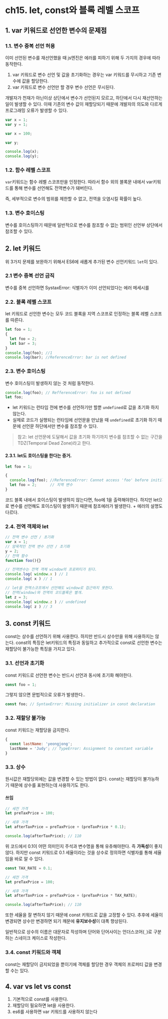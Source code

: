 # ch15. let, const와 블록 레벨 스코프

## 1. var 키워드로 선언한 변수의 문제점

### 1.1. 변수 중복 선언 허용
이미 선언된 변수를 재선언했을 때 js엔진은 에러를 피하기 위해 두 가지의 경우에 따라 동작한다.

1. var 키워드로 변수 선언 및 값을 초기화하는 경우는 var 키워드를 무시하고 기존 변수에 값을 할당한다.
2. var 키워드로 변수 선언만 할 경우 변수 선언은 무시된다.

개발자가 천재가 아닌이상 상단에서 변수가 선언된지 모르고, 하단에서 다시 재선언하는 일이 발생할 수 있다. 이때 기존의 변수 값이 재할당되기 때문에 개발자의 의도와 다르게 프로그래밍 오류가 발생할 수 있다.

```js
var x = 1;
var y = 1;

var x = 100;

var y;

console.log(x);
console.log(y);
```

### 1.2. 함수 레벨 스코프
`var`키워드는 함수 레벨 스코프만을 인정한다. 따라서 함수 외의 블록문 내에서 var키워드를 통해 변수를 선언해도 전역변수가 돼버린다.

즉, 세부적으로 변수의 범위를 제한할 수 없고, 전역을 오염시킬 확률이 높다.

### 1.3. 변수 호이스팅
변수를 호이스팅하기 때문에 일반적으로 변수를 참조할 수 없는 범위인 선언부 상단에서 참조할 수 있다.

## 2. let 키워드
위 3가지 문제를 보완하기 위해서 ES6에 새롭게 추가된 변수 선언키워드 `let`이 있다.

### 2.1 변수 중복 선언 금직

변수를 중복 선언하면 SystaxError: 식별자가 이미 선언되었다는 에러 메세시를 

### 2.2. 블록 레벨 스코프

let 키워드로 선언한 변수는 모두 코드 블록을 지역 스코프로 인정하는 블록 레벨 스코프를 따른다.
```js
let foo = 1;
{
  let foo = 2;
  let bar = 3;
}
console.log(foo); //1
console.log(bar); //ReferenceError: bar is not defined
```
### 2.3. 변수 호이스팅
변수 호이스팅이 발생하지 않는 것 처럼 동작한다.
```js
console.log(foo); // RefferenceError: foo is not defined
let foo;
```

- let 키워드는 런타임 전에 변수를 선언하기만 할뿐 `undefined`로 값을 초기화 하지 않는다.
- 실제로 코드가 실행되는 런타임에 선언문을 만났을 때 `undefined`로 초기화 하기 때문에 선언문 하단에서만 변수를 참조할 수 있다.

> 참고: let 선언문에 도달해서 값을 초기화 하기까지 변수를 참조할 수 없는 구간을 TDZ(Temporal Dead Zone)라고 한다.


#### 2.3.1. let도 호이스팅을 한다는 증거.
```js
let foo = 1;

{
  console.log(foo); //ReferenceError: Cannot access 'foo' before initilization
  let foo = 2;      // 지역 변수
}
```

코드 블록 내에서 호이스팅이 발생하지 않는다면, foo에 1을 출력해야한다. 하지만 let으로 변수를 선언해도 호이스팅이 발생하기 때문에 참조에러가 발생한다. + 에러의 설명도 다르다.

### 2.4. 전역 객체와 let
```js
// 전역 변수 선언 / 초기화
var x = 1;
// 암묵적인 전역 변수 선언 / 초기화
y = 2;
// 전역 함수
function foo(){}

// 전역변수는 전역 객체 window의 프로퍼티가 된다.
console.log( window.x ) // 1
console.log( x ) // 1

// let을 전역스코프에서 선언해도 window로 접근하지 못한다.
// 전역(window)와 전역의 코드블록은 별개.
let z = 3;
console.log( window.z ) // undefined
console.log( z ) // 3
```
## 3. const 키워드
const는 상수를 선언하기 위해 사용한다. 하지만 반드시 상수만을 위해 사용하지는 않는다. const의 특징은 let키워드의 특징과 동일하고 추가적으로 const로 선언한 변수는 재할당이 불가능한 특징을 가지고 있다.

### 3.1. 선언과 초기화
const 키워드로 선언한 변수는 반드시 선언과 동시에 초기화 해야한다.
```js
const foo = 1;
```

그렇지 않으면 문법적으로 오류가 발생한다..
```js
const foo; // SyntaxError: Missing initializer in const declaration
```

### 3.2. 재할당 불가능
const 키워드는 재할당을 금지한다.

```js
{
  const lastName: 'yeongjong';
  lastName = 'Judy'; // TypeError: Assignment to constant variable
}
```
### 3.3. 상수
원시값은 재할당외에는 값을 변경할 수 있는 방법이 없다. const는 재할당이 불가능하기 때문에 상수를 표현하는데 사용하기도 한다.


#### 쓰임

```js
// 세전 가격
let preTaxPrice = 100;

// 세후 가격
let afterTaxPrice = preTaxPrice + (preTaxPrice * 0.1);

console.log(afterTaxPrice); // 110
```

위 코드에서 0.1이 어떤 의미인지 주석과 변수명을 통해 유츄해야한다. 즉 **가독성**이 좋지않다. 하지만 const 키워드로 0.1 세율이라는 것을 상수로 정의하면 식별자를 통해 세율임을 바로 알 수 있다.

```js
const TAX_RATE = 0.1;

// 세전 가격
let preTaxPrice = 100;

// 세후 가격
let afterTaxPrice = preTaxPrice + (preTaxPrice * TAX_RATE);

console.log(afterTaxPrice); // 110
```
또한 세율을 잘 변하지 않기 때문에 const 키워드로 값을 고정할 수 있다. 추후에 세율이 변경되면 상수만 변경하면 되기 깨문에 **유지보수성**이 대폭 향상된다.

일반적으로 상수의 이름은 대문자로 작성하며 단어와 단어사이는 언더스코어(`_`)로 구분하는 스네이크 케이스로 작성한다.


### 3.4. const 키워드와 객체
const는 재할당이 금지되었을 뿐이기에 객체를 할당한 경우 객체의 프로퍼티 값을 변경할 수는 있다.


## 4. var vs let vs const
1. 기본적으로 const를 사용한다.
2. 재할당이 필요하면 let을 사용한다.
3. es6를 사용하면 var 키워드를 사용하지 않는다

